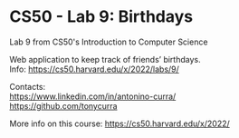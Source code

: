 # CS50 - Lab 9: Birthdays
Lab 9 from CS50's Introduction to Computer Science <br />

Web application to keep track of friends’ birthdays. <br />
Info: https://cs50.harvard.edu/x/2022/labs/9/ <br />

Contacts: <br />
https://www.linkedin.com/in/antonino-curra/ <br />
https://github.com/tonycurra <br />

More info on this course: https://cs50.harvard.edu/x/2022/
